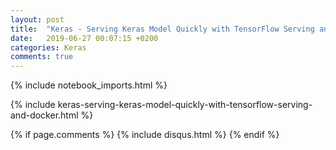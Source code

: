 ```yaml
---
layout: post
title:  "Keras - Serving Keras Model Quickly with TensorFlow Serving and Docker"
date:   2019-06-27 00:07:15 +0200
categories: Keras
comments: true
---
```


<style>
.wrapper {
    max-width: -webkit-calc(1200px - (30px * 2));
    max-width: calc(1200px - (30px * 2));
}
</style>

{% include notebook_imports.html %}
<link rel="stylesheet" href="{{ site.baseurl }}/css/my.css">

{% include keras-serving-keras-model-quickly-with-tensorflow-serving-and-docker.html %}

{% if page.comments %}
    {% include disqus.html %}
{% endif %}
